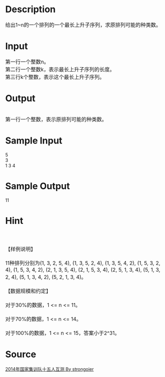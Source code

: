 
# Description

<div class="content"><div><span style="font-size: medium">给出1~n的一个排列的一个最长上升子序列，求原排列可能的种类数。</span></div></div>

# Input

<div class="content"><div><span style="font-size: medium">第一行一个整数n。</span></div>
<div><span style="font-size: medium">第二行一个整数k，表示最长上升子序列的长度。</span></div>
<div><span style="font-size: medium">第三行k个整数，表示这个最长上升子序列。</span></div></div>

# Output

<div class="content"><div> </div>
<div><span style="font-size: medium">第一行一个整数，表示原排列可能的种类数。</span></div></div>

# Sample Input

<div class="content"><span class="sampledata">5<br/>
3<br/>
1 3 4<br/>
</span></div>

# Sample Output

<div class="content"><span class="sampledata">11</span></div>

# Hint

<div class="content"><p></p><p><span style="font-size: medium"><br/><br/>
【样例说明】<br/><br/>
11种排列分别为(1, 3, 2, 5, 4), (1, 3, 5, 2, 4), (1, 3, 5, 4, 2), (1, 5, 3, 2, 4), (1, 5, 3, 4, 2), (2, 1, 3, 5, 4), (2, 1, 5, 3, 4), (2, 5, 1, 3, 4), (5, 1, 3, 2, 4), (5, 1, 3, 4, 2), (5, 2, 1, 3, 4)。<br/><br/>
【数据规模和约定】<br/><br/>
对于30%的数据，1 &lt;= n &lt;= 11。<br/><br/>
对于70%的数据，1 &lt;= n &lt;= 14。<br/><br/>
对于100%的数据，1 &lt;= n &lt;= 15，答案小于2^31。</span></p><p></p></div>

# Source

<div class="content"><p><a href="problemset.php?search=2014年国家集训队十五人互测 By  strongoier">2014年国家集训队十五人互测 By  strongoier</a></p></div>

